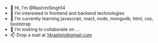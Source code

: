 - 👋 Hi, I’m @RashmiSingh14
- 👀 I’m interested in frontend and backend technologies
- 🌱 I’m currently learning javascript, react, node, mongodb, html, css, bootstrap
- 💞️ I’m looking to collaborate on ...
- 📫 Drop a mail at 14rashmi@gmail.com

<!---
RashmiSingh14/RashmiSingh14 is a ✨ special ✨ repository because its `README.md` (this file) appears on your GitHub profile.
You can click the Preview link to take a look at your changes.
--->
